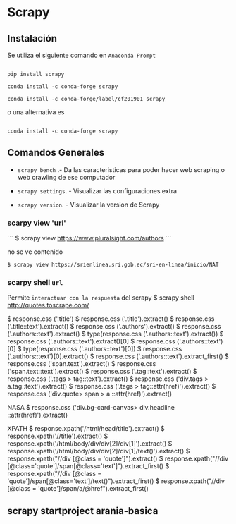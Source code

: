 # Scrapy 

## Instalación 

Se utiliza el siguiente comando en `Anaconda Prompt` 

``` 

pip install scrapy 

conda install -c conda-forge scrapy  

conda install -c conda-forge/label/cf201901 scrapy

``` 

o una alternativa es 

``` 

conda install -c conda-forge scrapy  

``` 

## Comandos Generales 

* `scrapy bench` .- Da las caracteristicas para poder hacer web scraping o web crawling de ese computador 

* `scrapy settings`. - Visualizar las configuraciones extra 

* `scrapy version`. - Visualizar la version de Scrapy 

### scarpy view 'url'
´´´
$ scrapy view https://www.pluralsight.com/authors
´´´

no se ve contenido
```
$ scrapy view https://srienlinea.sri.gob.ec/sri-en-linea/inicio/NAT
```

### scarpy shell `url`


Permite `interactuar con la respuesta` del scrapy
$ scrapy shell http://quotes.toscrape.com/

$ response.css ('.title')
$ response.css ('.title').extract()
$ response.css ('.title::text').extract()
$ response.css ('.authors').extract()
$ response.css ('.authors::text').extract()
$ type(response.css ('.authors::text').extract())
$ response.css ('.authors::text').extract()[0]
$ response.css ('.authors::text')[0]
$ type(response.css ('.authors::text')[0])
$ response.css ('.authors::text')[0].extract()
$ response.css ('.authors::text').extract_first()
$ response.css ('span.text').extract()
$ response.css ('span.text::text').extract()
$ response.css ('.tag::text').extract()
$ response.css ('.tags > tag::text').extract()
$ response.css ('div.tags > a.tag::text').extract()
$ response.css ('.tags > tag::attr(href)').extract()
$ response.css ('div.quote> span > a ::attr(href)').extract()

NASA
$ response.css ('div.bg-card-canvas> div.headline ::attr(href)').extract()

XPATH
$ response.xpath('/html/head/title').extract()
$ response.xpath('//title').extract() 
$ response.xpath('/html/body/div/div[2]/div[1]').extract()
$ response.xpath('/html/body/div/div[2]/div[1]/text()').extract()
$ response.xpath("//div [@class = 'quote']").extract()
$ response.xpath("//div [@class='quote']/span[@class='text']").extract_first()
$ response.xpath("//div [@class = 'quote']/span[@class='text']/text()").extract_first()
$ response.xpath("//div [@class = 'quote']/span/a/@href").extract_first()

## scrapy startproject arania-basica




